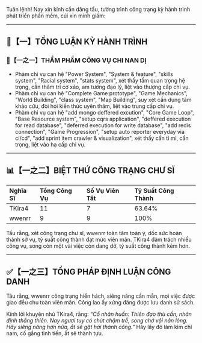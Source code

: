 Tuân lệnh! Nay xin kính cẩn dâng tấu, tường trình công trạng kỳ hành trình phát triển phần mềm, cúi xin minh giám:

---

## 🧾【一】TỔNG LUẬN KỲ HÀNH TRÌNH

### 🧠【一之一】THẨM PHẨM CÔNG VỤ CHI NAN DỊ

- Phàm chi vụ can hệ "Power System", "System & feature", "skills system", "Racial system", "stats system", xét thấy tầm quan trọng hệ trọng, cần thâm tri cơ xảo, am tường đạo lý, liệt vào thượng cấp chi vụ.
- Phàm chi vụ can hệ "Complete Game prototype", "Game Mechanics", "World Building", "class system", "Map Building", suy xét cần dụng tâm khảo cứu, đòi hỏi kiến thức uyên thâm, liệt vào trung cấp chi vụ.
- Phàm chi vụ can hệ "add mongo deffered excution", "Core Game Loop", "Base Resource system", "setup cqrs application", "deffered execution for read database", "deferred execution for write database", "add redis connection", "Game Progression", "setup auto reporter everyday via ci/cd", "add sprint item crawler & visualization", xét thấy cần tỉ mỉ, cẩn trọng, liệt vào hạ cấp chi vụ.

---

## 📊【一之二】BIỆT THỨ CÔNG TRẠNG CHƯ SĨ

| Nghĩa Sĩ    | Tổng Công Vụ | Số Vụ Viên Tất | Tỷ Suất Công Thành |
| :---------- | :---------- | :------------- | :---------------- |
| TKira4      | 11          | 7             | 63.64%             |
| wwenrr      | 9           | 9             | 100%              |

Tấu rằng, xét công trạng chư sĩ, wwenrr toàn tâm toàn ý, dốc sức hoàn thành sở vụ, tỷ suất công thành đạt mức viên mãn. TKira4 đảm trách nhiều công vụ, song còn một vài việc còn dang dở, tỷ suất công thành kém hơn.

---

## ✅【一之三】TỔNG PHÁP ĐỊNH LUẬN CÔNG DANH

Tâu rằng, wwenrr công trạng hiển hách, siêng năng cần mẫn, mọi việc được giao đều chu toàn viên mãn. Công lao ấy xứng đáng được lưu danh sử sách.

Kính lời khuyên nhủ TKira4, rằng: *“Cổ nhân huấn: Thiên đạo thù cần, nhân định thắng thiên. Nay ngươi tuy có chút chậm trễ, song chớ vội nản lòng. Hãy siêng năng hơn nữa, ắt sẽ gặt hái thành công.”* Hãy lấy đó làm kim chỉ nam, cố gắng tinh tiến, ắt sẽ thành tựu.
